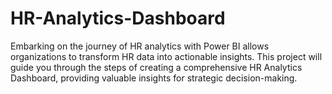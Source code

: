 # HR-Analytics-Dashboard
Embarking on the journey of HR analytics with Power BI allows organizations to transform HR data into actionable insights. This project will guide you through the steps of creating a comprehensive HR Analytics Dashboard, providing valuable insights for strategic decision-making.
